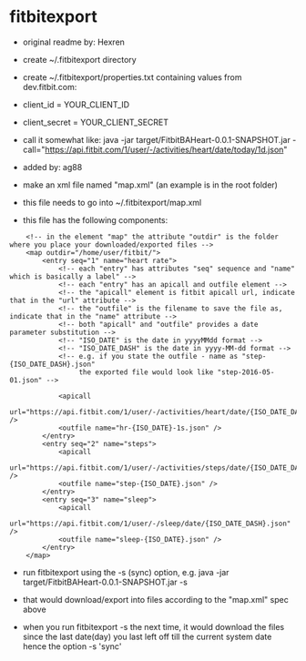 # fitbitexport

* original readme by: Hexren

* create ~/.fitbitexport directory
* create ~/.fitbitexport/properties.txt containing values from dev.fitbit.com:
* client_id = YOUR_CLIENT_ID
* client_secret = YOUR_CLIENT_SECRET


* call it somewhat like: java -jar target/FitbitBAHeart-0.0.1-SNAPSHOT.jar -call="https://api.fitbit.com/1/user/-/activities/heart/date/today/1d.json"

* added by: ag88

* make an xml file named "map.xml" (an example is in the root folder)

* this file needs to go into ~/.fitbitexport/map.xml

* this file has the following components:

```
	<!-- in the element "map" the attribute "outdir" is the folder where you place your downloaded/exported files -->
	<map outdir="/home/user/fitbit/"> 
		<entry seq="1" name="heart rate">  
			<!-- each "entry" has attributes "seq" sequence and "name" which is basically a label" -->
			<!-- each "entry" has an apicall and outfile element -->
			<!-- the "apicall" element is fitbit apicall url, indicate that in the "url" attribute -->
			<!-- the "outfile" is the filename to save the file as, indicate that in the "name" attribute -->
			<!-- both "apicall" and "outfile" provides a date parameter substitution -->
			<!-- "ISO_DATE" is the date in yyyyMMdd format -->
			<!-- "ISO_DATE_DASH" is the date in yyyy-MM-dd format -->
			<!-- e.g. if you state the outfile - name as "step-{ISO_DATE_DASH}.json" 
			     the exported file would look like "step-2016-05-01.json" -->
	
			<apicall
				url="https://api.fitbit.com/1/user/-/activities/heart/date/{ISO_DATE_DASH}/1d/1sec.json" />
			<outfile name="hr-{ISO_DATE}-1s.json" />
		</entry>
		<entry seq="2" name="steps">
			<apicall
				url="https://api.fitbit.com/1/user/-/activities/steps/date/{ISO_DATE_DASH}/1d/15min.json" />
			<outfile name="step-{ISO_DATE}.json" />
		</entry>
		<entry seq="3" name="sleep">
			<apicall
				url="https://api.fitbit.com/1/user/-/sleep/date/{ISO_DATE_DASH}.json" />
			<outfile name="sleep-{ISO_DATE}.json" />
		</entry>
	</map>
```

* run fitbitexport using the -s (sync) option, e.g. java -jar target/FitbitBAHeart-0.0.1-SNAPSHOT.jar -s

* that would download/export into files according to the "map.xml" spec above

* when you run fitbitexport -s the next time, it would download the files since the last date(day) you last left off till the current system date hence the option -s 'sync'
